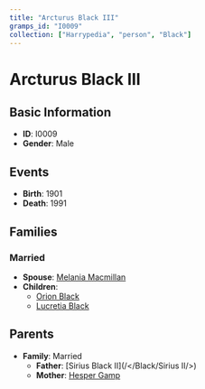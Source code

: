 ```yaml
---
title: "Arcturus Black III"
gramps_id: "I0009"
collection: ["Harrypedia", "person", "Black"]
---
```


# Arcturus Black III

## Basic Information

- **ID**: I0009
- **Gender**: Male

## Events

- **Birth**: 1901
- **Death**: 1991

## Families

### Married

- **Spouse**: [Melania Macmillan](//Macmillan/Melania/)
- **Children**:
  - [Orion Black](//Black/Orion/)
  - [Lucretia Black](//Black/Lucretia/)

## Parents

- **Family**: Married
  - **Father**: [Sirius Black II](/</Black/Sirius II/>)
  - **Mother**: [Hesper Gamp](//Gamp/Hesper/)

